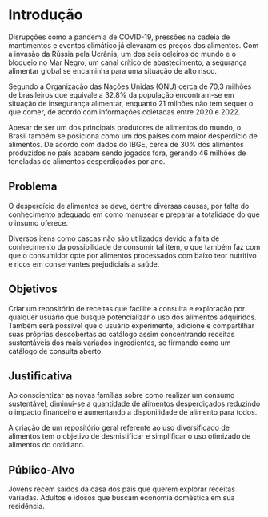 # Introdução
Disrupções como a pandemia de COVID-19, pressões na cadeia de mantimentos e eventos climático já elevaram os preços dos alimentos. Com a invasão da Rússia pela Ucrânia, um dos seis celeiros do mundo e o bloqueio no Mar Negro, um canal crítico de abastecimento, a segurança alimentar global se encaminha para uma situação de alto risco.

Segundo a Organização das Nações Unidas (ONU) cerca de 70,3 milhões de brasileiros que equivale a 32,8% da população encontram-se em situação de insegurança alimentar, enquanto 21 milhões não tem sequer o que comer, de acordo com informações coletadas entre 2020 e 2022.

Apesar de ser um dos principais produtores de alimentos do mundo, o Brasil também se posiciona como um dos países com maior desperdício de alimentos. De acordo com dados do IBGE, cerca de 30% dos alimentos produzidos no país acabam sendo jogados fora, gerando 46 milhões de toneladas de alimentos desperdiçados por ano.

## Problema
O desperdício de alimentos se deve, dentre diversas causas, por falta do conhecimento adequado em como manusear e preparar a totalidade do que o insumo oferece.

Diversos itens como cascas não são utilizados devido a falta de conhecimento da possibilidade de consumir tal item, o que também faz com que o consumidor opte por alimentos processados com baixo teor nutritivo e ricos em conservantes prejudiciais a saúde. 

## Objetivos
Criar um repositório de receitas que facilite a consulta e exploração por qualquer usuario que busque potencializar o uso dos alimentos adquiridos. Também será possível que o usuário experimente, adicione e compartilhar suas próprias descobertas ao catálogo assim concentrando receitas sustentáveis dos mais variados ingredientes, se firmando como um catálogo de consulta aberto.

## Justificativa
Ao conscientizar as novas famílias sobre como realizar um consumo sustentável, diminui-se a quantidade de alimentos desperdiçados reduzindo o impacto financeiro e aumentando a disponilidade de alimento para todos. 

A criação de um repositório geral referente ao uso diversificado de alimentos tem o objetivo de desmistificar e simplificar o uso otimizado de alimentos do cotidiano.

## Público-Alvo
Jovens recem saídos da casa dos pais que querem explorar receitas variadas.
Adultos e idosos que buscam economia doméstica em sua residência.

